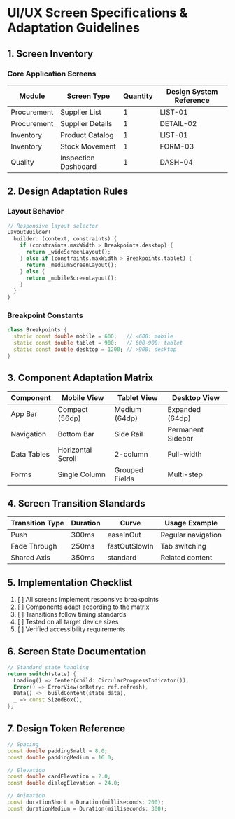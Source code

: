 # UI/UX Screen Specifications & Adaptation Guidelines

## 1. Screen Inventory
### Core Application Screens
| Module        | Screen Type          | Quantity | Design System Reference |
|---------------|----------------------|----------|-------------------------|
| Procurement   | Supplier List        | 1        | LIST-01                 |
| Procurement   | Supplier Details     | 1        | DETAIL-02               |
| Inventory     | Product Catalog      | 1        | LIST-01                 |
| Inventory     | Stock Movement       | 1        | FORM-03                 |
| Quality       | Inspection Dashboard | 1        | DASH-04                 |

## 2. Design Adaptation Rules
### Layout Behavior
```dart
// Responsive layout selector
LayoutBuilder(
  builder: (context, constraints) {
    if (constraints.maxWidth > Breakpoints.desktop) {
      return _wideScreenLayout();
    } else if (constraints.maxWidth > Breakpoints.tablet) {
      return _mediumScreenLayout(); 
    } else {
      return _mobileScreenLayout();
    }
  }
)
```

### Breakpoint Constants
```dart
class Breakpoints {
  static const double mobile = 600;   // <600: mobile
  static const double tablet = 900;   // 600-900: tablet
  static const double desktop = 1200; // >900: desktop
}
```

## 3. Component Adaptation Matrix
| Component       | Mobile View          | Tablet View           | Desktop View          |
|-----------------|----------------------|-----------------------|-----------------------|
| App Bar         | Compact (56dp)       | Medium (64dp)         | Expanded (64dp)       |
| Navigation      | Bottom Bar           | Side Rail             | Permanent Sidebar     |
| Data Tables     | Horizontal Scroll    | 2-column              | Full-width            |
| Forms           | Single Column        | Grouped Fields        | Multi-step            |

## 4. Screen Transition Standards
| Transition Type | Duration | Curve       | Usage Example          |
|-----------------|----------|-------------|------------------------|
| Push            | 300ms    | easeInOut   | Regular navigation     |
| Fade Through    | 250ms    | fastOutSlowIn| Tab switching         |
| Shared Axis     | 350ms    | standard    | Related content        |

## 5. Implementation Checklist
1. [ ] All screens implement responsive breakpoints
2. [ ] Components adapt according to the matrix
3. [ ] Transitions follow timing standards  
4. [ ] Tested on all target device sizes
5. [ ] Verified accessibility requirements

## 6. Screen State Documentation
```dart
// Standard state handling
return switch(state) {
  Loading() => Center(child: CircularProgressIndicator()),
  Error() => ErrorView(onRetry: ref.refresh),
  Data() => _buildContent(state.data),
  _ => const SizedBox(),
};
```

## 7. Design Token Reference
```dart
// Spacing
const double paddingSmall = 8.0;
const double paddingMedium = 16.0;

// Elevation
const double cardElevation = 2.0;
const double dialogElevation = 24.0;

// Animation
const durationShort = Duration(milliseconds: 200);
const durationMedium = Duration(milliseconds: 300);

